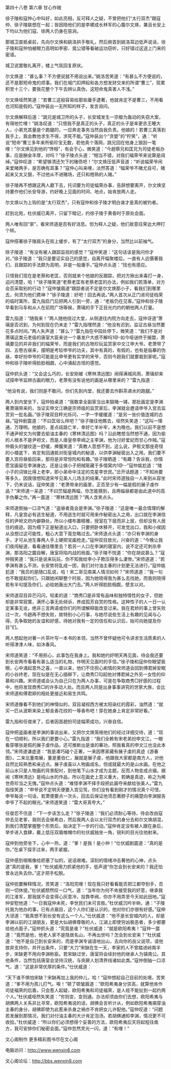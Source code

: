 第四十八卷 第六章 甘心作贼

徐子陵和寇仲心中叫好，如此亮相，反可释人之疑，不曾把他们“太行双杰”跟寇仲、徐子陵联想在一起；皆因陪他们的是李建成长林军的心腹尔文焕，兼且长安上下均以为他们寇、徐两人仍身在慈涧。

那城卫直抵桌前，先向尔文焕和姚洛拱手敬礼，然后俯首到姚洛耳边低声说话，徐子陵和寇仲怕被眼力高明如李密、晃公错等看破运功窃听，只好错过这送上门来的密语。

城卫说罢敬礼离开，楼上气氛回复原状。

尔文焕道：“甚么事？不方便说就不用说出来。”姚洛苦笑道：“有甚么不方便说的，还不是那短命鬼的烦事。我们在城门扣押起和各方想发财交来的所谓“曹三”，现累积至十三个，要我花整个下午去辨认真伪，这短命鬼真害人不浅。”

尔文焕哑然笑道：“若曹三这般容易给那些庸手逮著，他就肯定不是曹三，不用看也河知是假的。”寇仲装出一无所知的样子，发言询问。

尔文焕解释后道：“跳兄是城卫所的头子，长安城发生一宗极为轰动的失窃大案，有得他忙哩！”姚洛叹道：“只恨我不是真正的头子，真正的头子是率更丞王睡大人，小弟充其量是个跑腿的，一应奔走事务当然由我负责。他娘的！若曹三真落到我手上，我会教他求生不得，求死不能。”寇仲装出个“贪婪”的“柠笑”，通：“听说“短命”曹三多年来所偷珍宝无数，若他真个落网，跳兄回在他身上狠刮一笔哩！”尔文焕见到他的“馋相”，有会于心，微笑道：“今趟蔡兄和匡兄为司徒老板办事，应是酬金丰厚，对吗？”徐子陵点头道：“相当不错，对我们福荣爷来说算是阔绰。”寇仲叹道：“希望够清还欠下的赌债吧！”尔文焕压低声音道：“听说幅荣爷闲来爱赌两手，是否确有其事？”寇仲心叫来哩，淡然答道：“幅荣爷不赌尤自可，赌起来又太又狠，不过他从不进赌场，还只和柑熟的人赌。”

徐子陵再不想跟这两人磨下去，托词要为司徒幅荣办事，告辞想要离开，尔文焕坚持要作他们长安导游，约好晚上见面的时间、地点，始肯放两人走。

尔文焕以为上钩的是“太行双杰”，只有寇仲和徐子陵才明白谁才是真的被钓者。

赶到北苑，杜伏威已离开，只留下暗记，约徐子陵于黄昏时于原处会面。

两人唯有回“家”，看宋师道是否有好消息。但为释人之疑，他们故意往荣达大押打个转。

寇仲搭著徐子陵肩头在街上缓步，有了“太行双杰”的身分，当然比以前袖气。

除子陵道：“有没有被人跟踪监视的感觉？”寇仲笑道：“这句话该是我问你才对。”徐子陵道：“我只是要证实自己的感觉，自离开幅聚楼后，一直有人远慑著我们，且跟踪的手法颇为高明，非是一般庸手。”寇仲点头道：“找也有感应。

只惜我们现在是老蔡和老匡，否则就来个他娘的反跟踪，把对方揪出来毒打一身，迫问清楚，哈！”徐子陵笑道“老蔡老匡有老蔡老匡的办法，例如我们若落单，对方会否采取别的行动？”寇仲皱眉道“跟踪者说不定是尔文焕那小子，看我们到哪里去，何须为他们费神？”徐子陵道：好吧！回去再说。”两人首次从正门进司徒档荣的临时寓所，雷九指启门后把两人引到一旁，通：“老板仍在见客。”寇仲和徐子陵早看到马车和从人在前院广场等候，萧璃的手下正目光灼灼的朝他两人打量。

雷九指道：“随我来！”两人随他绕过大堂，从侧道往内院方向走去，寇仲讶道“萧璃是否迟到，为何到现在仍末走？”雷九指嘿然道：“他没有迟到，监证古昼当然要花多点时间。”两人失声道：“甚么？”雷九指在中园处停下，微笑道：“我们不是对萧璃这类元老级的唐室大臣来访一个暴发户大惑不解吗1@-如今哑谜终于揭盟，萧璃要见的并非我们的幅荣爷，而是我们的古物珍玩监赏家中文江申大爷。老萧带了四、五卷古昼来，摆明是考较申爷的功夫，其中有真的，有假的，也有是临摹的伪昼，幸好扮申爷的可能是比申爷更有实学的宋爷，否则今趟我们就要栽到家呢。”寇仲和徐子陵听得脸脸相觑，心中涌起古怪的感觉。

寇仲抓头道：“又会这么巧的，长安刚被《寒林清远图》闹得满城风雨，萧璃却来试探申爷监辨古画的眼力，老萧有没有说他的画是从哪里来的？”雷九指道：

“他没有说，我们则是不敢问，你们先到内堂，我还要去作斟茶递水的跑腿。”

两人到内堂坐下，寇仲拍桌道：“我敢拿全副家当出来狠赌一铺，那批画定是李渊著萧璃带来的，当证实申文江确是宗师级的监赏家后，李渊就会邀请申爷入宫去监赏另一批名画。”徐子陵双目秤光烁闪，一字一字缓缓道：“是另一张价值连城的古昼。”寇仲剧震道：“不曰匡垣么样吧？”徐子陵往他瞧去，哑然失笑道：“这叫一理通，万理明。他娘的，差点歧路亡羊，幸好亡羊补牢，未为晚也。我们以前不是想不通尹袒文为何要去偷油主春的《寒林清远图》吗？沿此瞎想当然想不通，因为偷的人根本不是尹袒文，而是人唐皇帝李阀之主李渊，他为讨好爱妃而甘心作贼。”寇仲眉头的皱纹逐一舒缓，捧腹笑道：“真教人意想不到，这么说，尹租文那座奇怪的小楼底下，肯定有回通抵对街皇城内的秘道，以供李渊秘密出入之用。我们要不要入宫将昼偷回来，那将是非常惊险和有趣。”徐子陵晒道：“有趣？告诉我，你情愿宝画留在李渊身边，还是让侯小子把贼赃藏于多情窝内1@--”寇仲尴尬道：“陵小子的词锋比得上老李，即小弟命中注定的克星李世民。”岔开话题道：“不知尚要等多久，因我很想知道宋爷见美人儿场主的结果。”此时宋师道独自一人来到从容坐下，仍末说话，寇仲笑道：“老萧带来的画里，正否至少有一幅是假的展子虔作品？”宋师道一呆道：“不曰竺幅是两幅，你怎能猜到，且两幅昼都是由此道中的高手伪摹之作。”再一震道：“寒林清远图？”两人含笑点头。

宋师道倒抽一口凉气道：“盗昼者竟会是李渊。”徐子陵道：“这是唯一最合情理的解释，凡皇宫必有逃生秘道，不用逃生时就可用来作秘密出入之用，出口就在李渊信任的尹袒文府内僻静处，所以小楼布置精雅，授室在下层而非上层，但却没有人居住的痕迹。因为榻下正是秘道出入口，只要把卧休移开，可发觉出口，我和小侯因从没想过这可能性，粗心大意下竟忽略过去。”宋师道点头道：“亦只有李渊的身手，才可从池生春两人手上硬把宝画抢走。”寇仲双目放光，兴奋的道：“今晚让我们夜闯秘道，看看通往哪里去？若另一人口在李渊的寝室内，说不定还可刺杀李渊，那洛阳之圜自解，唐室将陷内战的局面。”徐子陵不悦道：“你在胡说甚么？”寇仲赔笑道：“我只是说来玩玩，你不知我给李小子欺压得多么凄惨。”宋师道道：“若李渊有甚么不测，长安势将乱成一团，我们对付油主春的计划更无法进行。”寇仲尴尬道：“我员的是随口乱说，哈！宋二哥见南美人情况如何？”宋师道道：“我一句也不敢提起你们，只跟她闲聊整个时辰，因为她晓得我为甚么去找她，而我则晓得若有半句提及你们，必给她轰出大门去。”两人听得脸脸相觑，壁言以对。

宋师道双目异芒闪闪，轻柔的道：“商秀□是非常有品味和独特情性的女子，但她却是非常寂寞，满怀心事无处倾诉，养成孤芳自赏的性格。这种性子的人一日一认定某事无讹，绝非三言两语或你们的所谓解释能改变过来。我在君娇的事上曾矢败过一次，今趟再不想失败，故特别小心行事，与她尽说些生活上有趣的见闻与心得，先争取她的友谊和好感，待她对我有一定的信任和认识后，始可向她提及你目”们。

两人想起他对著一片茶叶写一本书的本领，当然不曾怀疑他可令讲求生活质素的人听得津津人味，如沐春风。

宋师道笑道：“不用担心，此事包在我身上。我和她约好明天再见面，待会我还要到长安两市看看有甚么适当的礼物，作明天见面时的手信。”徐子陵和寇仲你眼望我眼，心中涌起意外之喜，一直以来，他们不住担心痢情的宋师道会回到傅君掉安眠的小谷终老，现在似是在无心插柳下，让商秀□勾起他对博君掉之外另一女性的仰慕和兴趣。宋师道或会认为自己只在为两人办事，可是在争取商秀□好感的过程中，他将发现商秀□的许多动人处。而且两人同是出身事事讲究的世家大族，会比宋师道和傅君婷的相处更接近和易生共鸣。

宋师道像看不到他们的神情似的，双目凝视西方被太阳染红的霞彩，油然道：“就买一匹从波斯来染上郁金香花纹的一等香布吧！穿在她身上肯定非常好看。”

雷九指和任俊来了，后者因首趟扮司徒幅荣成功，兴奋自信。

寇仲把盗画者是李渊的事说出来，又把尔文焕笼络他们的经过详细交待，道：“现在一切顺利，所以我们更要小心。”雷九指道：“我们全赖有宋老弟扮申文江，一眼看穿哪张是假的展子虔作品，还可推断出是谁的摹功，照我看真的申文江也没此本领。”宋师道谦虚道：“我是凑巧碰个正著，一来因寒家藏有展子虔的真迹《游春图》，二来北董南展，董是董伯仁，展就是展子虔，他跟我大家都是南方人，对他自然比较熟悉和亲近点。展子虔虽以人物画成名，但成就最大的是山水画。在他之前山水只是人物画的背景配衬，到他笔下山水才成为主题，反而人物变成点缀。据闻《寒林清远》是纯山水的作品，所以在画史上意义重大，若确是真迹，称之为稀世奇珍当之无愧。”寇仲点头道：“难怪李渊不择手段把此画夺来献给张美人。”雷九指怪笑道：“申爷说不定明天便要入宫见驾，你们没有看到刚才的情况真个可惜，申爷每说一句话，若萧便要点一次头，回去后保证他须忍著脖子的痛楚向李渊报告申爷了不起的眼光。”宋师道笑道：“雷大哥真夸大。”

任俊忍不住道：“下一步该怎么走？”徐子陵道：“我们必须耐心等待，待会改由寇仲去见老爹，我则去会侯希白，然后我两人会以太行双杰的身分去和尔文焕胡混，到我们清楚掌握整个形势后，始决定下一步的行动。”寇仲肯定没有被人跟在身后，举步进入食肆，戴上低压双眉帷帽巾的社伏威独坐一角，锐利的目光往他射来。

寇仲到他旁坐下，心中一热，道：“爹！是我！是小仲！”仕伏威剧震道：“真的是你。”在桌下探手过来，两手紧握。

寇仲感到咽喉像给瘀塞了似的，说话艰难。深刻的情绪冲击著他的心神，点头道“真的是我，爹！”杜伏威用力抓紧他的手，低声道“你怎会到长安来的？我还怕曾永远失去你。”这才把手松脱。

寇仲扼要解释情况，苦笑道：“洛阳完哩！现在我只好看看能否把江都夺到手，否则一切休提。”杜伏威颓然叹一口气，道：“当年你为何不肯接受我的好意，继承我的江淮军，那我就不会变得心灰意冷，投靠李阀，你亦不用弄至今天如此田地。”寇仲安慰他道：“一日我寇仲未死，李世民们未可言胜。”杜伏威沉吟半晌，通：“子陵托我为他办的事，已有点眉目，这个人你们是认识的，他对你们亦很有好感。”寇伸大讶道：“我真想不到长安有这么一个人。”仕伏威道：“他不是长安城内的人，却是李渊以前的江湖朋友，更是大仙胡佛尊敬的人，江湖上即使穷凶极恶者，多少都要给他点面子。”寇仲抓头道：“究竟是谁？”杜伏威道：“就是欧阳希夷！”寇仲一震道：“竟然是他，他老人家不是隐居名山，不再出世吗？怎会到长安来？”杜伏威道：“他不是自己到长安来的，而是李渊专诚请地出山，去向你的岳父说项，请他放弃支持你，并开出条件，只要“大刀”宋缺在生一天，李家的人不曾踏进岭南半步，宋缺更不用向李渊称臣。若宋缺过世，唐室将会续封他的继承人为镇南公。其他条件，当然包括唐室会坚持汉统，与突厥人划清界线诸如此类。”寇仲倒抽一口凉气，道：“这是非常优厚的条件。”仕伏威道：

“天下谁不惧怕宋缺？宋缺再加上我的仲儿，哈！”寇仲想起自己目前的处境，苦笑道：“爹不用为孩儿打气。唉！”顿了顿皱眉道：“欧阳希夷身分崇高，就算他肯作司徒福荣的后盾，只会惹人起疑，欧阳希夷和司徒福荣，是人缆不能扯到一起约两个人。”杜伏威哑然失笑道：“穷则变，变则通。办法却须由你们去想，欧阳希夷与胡佛两人关系非比寻常，欧阳希夷说的话，胡佛会言听计从，例如欧阳希夷揭穿油主春的身分，胡佛即使为此惹来杀身之祸亦不肯把女儿许配他。”寇仲叹道：“问题若发展到那情况，我们对付油主春的大计肯定泡汤。若胡佛通知李渊，情况更不可收拾。”杜伏威道：“所以你们必须想得个妥善的方法，欧阳希夷后天将起程往南方，我可安排你们秘密会面。”寇仲忽然灵光一闪，道：“有哩！”

文心阁制作 更多精彩图书尽在文心阁

电脑访问：http://www.wenxin8.com

文心阁论坛：http://bbs.wenxin8.com